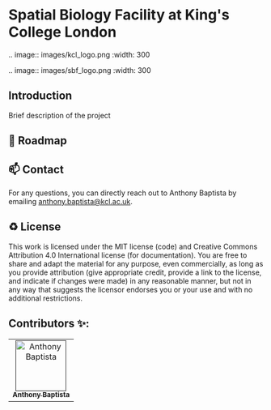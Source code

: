 # Spatial Biology Facility at King's College London

.. image:: images/kcl_logo.png
   :width: 300

.. image:: images/sbf_logo.png
   :width: 300

## Introduction

Brief description of the project

🎯 Roadmap
---


📫 Contact
---

For any questions, you can directly reach out to Anthony Baptista by emailing [anthony.baptista@kcl.ac.uk](mailto:anthony.baptista@kcl.ac.uk).

♻️ License
---

This work is licensed under the MIT license (code) and Creative Commons Attribution 4.0 International license (for documentation).
You are free to share and adapt the material for any purpose, even commercially,
as long as you provide attribution (give appropriate credit, provide a link to the license,
and indicate if changes were made) in any reasonable manner, but not in any way that suggests the
licensor endorses you or your use and with no additional restrictions.


## Contributors ✨:

<!-- ALL-CONTRIBUTORS-LIST:START - Do not remove or modify this section -->
<!-- prettier-ignore-start -->
<!-- markdownlint-disable -->
<table>
  <tbody>
    <tr>
      <td align="center"><a href=""><img src="https://api.dicebear.com/9.x/rings/svg?seed=Anthony%20Baptista" width="100px;" alt="Anthony Baptista"/><br /><sub><b>Anthony Baptista</b></sub></a><br /></td>
    </tr>
  </tbody>
</table>

<!-- markdownlint-restore -->
<!-- prettier-ignore-end -->
